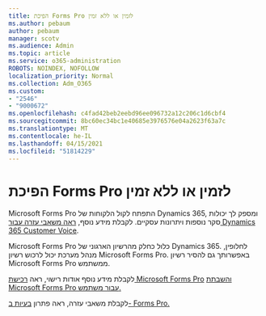 ```yaml
---
title: הפיכת Forms Pro לזמין או ללא זמין
ms.author: pebaum
author: pebaum
manager: scotv
ms.audience: Admin
ms.topic: article
ms.service: o365-administration
ROBOTS: NOINDEX, NOFOLLOW
localization_priority: Normal
ms.collection: Adm_O365
ms.custom:
- "2546"
- "9000672"
ms.openlocfilehash: c4fad42beb2eebd96ee096732a12c206c1d6cbf4
ms.sourcegitcommit: 8bc60ec34bc1e40685e3976576e04a2623f63a7c
ms.translationtype: MT
ms.contentlocale: he-IL
ms.lasthandoff: 04/15/2021
ms.locfileid: "51814229"
---
```

# <a name="enable-or-disable-forms-pro"></a>הפיכת Forms Pro לזמין או ללא זמין

Microsoft Forms Pro התפתח לקול הלקוחות של Dynamics 365, ומספק לך יכולות סקר נוספות ויתרונות עסקיים. לקבלת מידע נוסף, [ראה משאבי עזרה עבור Dynamics 365 Customer Voice](https://go.microsoft.com/fwlink/p/?linkid=2128357).  

Microsoft Forms Pro כלול כחלק מהרשיון הארגוני של Dynamics 365. לחלופין, מנהל מערכת יכול לרכוש רשיון Microsoft Forms Pro. באפשרותך גם להסיר רשיון Microsoft Forms Pro ממשתמש.  

לקבלת מידע נוסף אודות רישוי, ראה [רכישת Microsoft Forms Pro](https://docs.microsoft.com/forms-pro/purchase#purchase-microsoft-forms-pro-for-users-in-a-dynamics-365-tenant) [והשבתת Microsoft Forms Pro עבור משתמש.](https://docs.microsoft.com/forms-pro/purchase#disable-microsoft-forms-pro-for-a-user-1)
  
לקבלת משאבי עזרה, ראה פתרון [בעיות ב- Forms Pro.](https://docs.microsoft.com/forms-pro/troubleshoot)